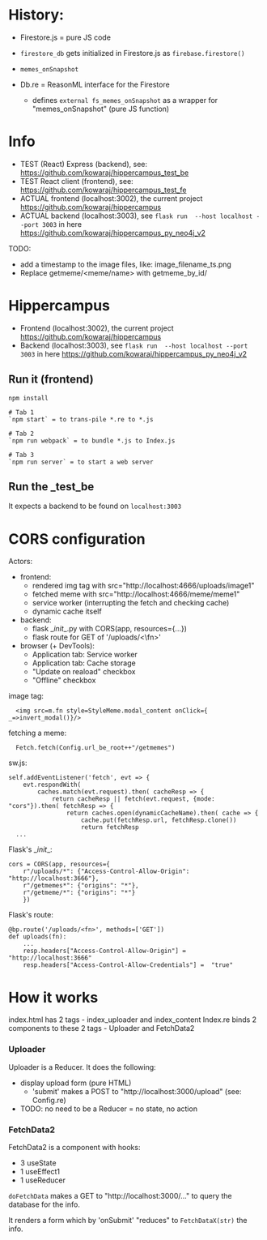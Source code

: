 # History:

- Firestore.js = pure JS code
 - `firestore_db` gets initialized in Firestore.js as `firebase.firestore()`
 - `memes_onSnapshot` 

- Db.re = ReasonML interface for the Firestore
  - defines `external fs_memes_onSnapshot` as a wrapper for "memes_onSnapshot" (pure JS function)




# Info

- TEST (React) Express (backend), see: https://github.com/kowaraj/hippercampus_test_be
- TEST React client (frontend), see: https://github.com/kowaraj/hippercampus_test_fe
- ACTUAL frontend (localhost:3002), the current project https://github.com/kowaraj/hippercampus
- ACTUAL backend (localhost:3003), see `flask run  --host localhost --port 3003` in here https://github.com/kowaraj/hippercampus_py_neo4j_v2

TODO:
- add a timestamp to the image files, like: image_filename_ts.png
- Replace getmeme/<meme/name> with getmeme_by_id/<id>

# Hippercampus

- Frontend (localhost:3002), the current project https://github.com/kowaraj/hippercampus
- Backend (localhost:3003), see `flask run  --host localhost --port 3003` in here https://github.com/kowaraj/hippercampus_py_neo4j_v2

## Run it (frontend)
```
npm install

# Tab 1
`npm start` = to trans-pile *.re to *.js

# Tab 2
`npm run webpack` = to bundle *.js to Index.js

# Tab 3
`npm run server` = to start a web server
```

## Run the _test_be

It expects a backend to be found on `localhost:3003`


# CORS configuration

Actors: 
- frontend: 
  - rendered img tag with src="http://localhost:4666/uploads/image1"
  - fetched meme with src="http://localhost:4666/meme/meme1"
  - service worker (interrupting the fetch and checking cache)
  - dynamic cache itself
- backend:
  - flask \__init__.py with CORS(app, resources={...})
  - flask route for GET of '/uploads/<\fn>'
- browser (+ DevTools):
  - Application tab: Service worker
  - Application tab: Cache storage
  - "Update on reaload" checkbox
  - "Offline" checkbox


image tag:
```
  <img src=m.fn style=StyleMeme.modal_content onClick={ _=>invert_modal()}/> 
```
 
fetching a meme:
```
  Fetch.fetch(Config.url_be_root++"/getmemes")
```

sw.js:
```
self.addEventListener('fetch', evt => {
    evt.respondWith(
        caches.match(evt.request).then( cacheResp => {
            return cacheResp || fetch(evt.request, {mode: "cors"}).then( fetchResp => {
                return caches.open(dynamicCacheName).then( cache => {
                    cache.put(fetchResp.url, fetchResp.clone())
                    return fetchResp
  ...
```

Flask's \__init__:
```
cors = CORS(app, resources={
    r"/uploads/*": {"Access-Control-Allow-Origin": "http://localhost:3666"},
    r"/getmemes*": {"origins": "*"}, 
    r"/getmeme/*": {"origins": "*"}
    })
```

Flask's route:
```
@bp.route('/uploads/<fn>', methods=['GET'])
def uploads(fn):
    ...
    resp.headers["Access-Control-Allow-Origin"] =  "http://localhost:3666"
    resp.headers["Access-Control-Allow-Credentials"] =  "true"
```
















# How it works

index.html has 2 tags - index_uploader and index_content
Index.re binds 2 components to these 2 tags - Uploader and FetchData2

### Uploader 

Uploader is a Reducer. It does the following:
- display upload form (pure HTML)
  - 'submit' makes a POST to "http://localhost:3000/upload" (see: Config.re)
- TODO: no need to be a Reducer = no state, no action

### FetchData2

FetchData2 is a component with hooks:
- 3 useState
- 1 useEffect1
- 1 useReducer

`doFetchData` makes a GET to "http://localhost:3000/..." to query the database for the info.

It renders a form which by 'onSubmit' "reduces" to `FetchDataX(str)` the info.




